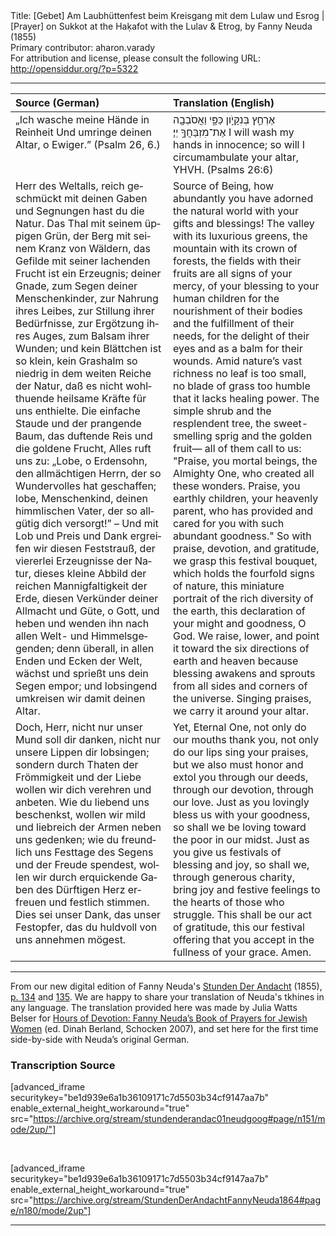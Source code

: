 <html>
<head></head>
<body>
Title: [Gebet] Am Laubhüttenfest beim Kreisgang mit dem Lulaw und Esrog | [Prayer] on Sukkot at the Haḳafot with the Lulav & Etrog, by Fanny Neuda (1855)<br />
Primary contributor: aharon.varady<br />
For attribution and license, please consult the following URL: <a href="http://opensiddur.org/?p=5322">http://opensiddur.org/?p=5322</a>
<p />
<hr />

<table style="margin-left: auto;margin-right: auto;" class="draggable">
<thead><tr><th id="x" style="text-align: left;">Source (German)</th><th style="text-align: left;">Translation (English)</th></tr></thead>
<tbody>
<tr><td style="vertical-align:top;" width="50%">
<div class="german"><span lang="de">
„Ich wasche meine Hände in Reinheit
Und umringe deinen Altar, o Ewiger.” (Psalm 26, 6.)
</span></div></td>

<td style="vertical-align:top;" width="50%">
<div class="english">
<span class="liturgy">אֶרְחַ֣ץ בְּנִקָּיֹ֣ון כַּפָּ֑י וַאֲסֹבְבָ֖ה אֶת־מִזְבַּחֲךָ֣ יְיָ׃</span>
I will wash my hands in innocence; so will I circumambulate your altar, YHVH. (Psalms 26:6)
</span></div></td></tr>


<tr><td style="vertical-align:top;" width="50%">
<div class="german"><span lang="de">
Herr des Weltalls, reich geschmückt mit deinen Gaben und Segnungen hast du die Natur. Das Thal mit seinem üppigen Grün, der Berg mit seinem Kranz von Wäldern, das Gefilde mit seiner lachenden Frucht ist ein Erzeugnis; deiner Gnade, zum Segen deiner Menschenkinder, zur Nahrung ihres Leibes, zur Stillung ihrer Bedürfnisse, zur Ergötzung ihres Auges, zum Balsam ihrer Wunden; und kein Blättchen ist so klein, kein Grashalm so niedrig in dem weiten Reiche der Natur, daß es nicht wohlthuende heilsame Kräfte für uns enthielte. Die einfache Staude und der prangende Baum, das duftende Reis und die goldene Frucht, Alles ruft uns zu: „Lobe, o Erdensohn, den allmächtigen Herrn, der so Wundervolles hat geschaffen; lobe, Menschenkind, deinen himmlischen Vater, der so allgütig dich versorgt!” – Und mit Lob und Preis und Dank ergreifen wir diesen Feststrauß, der viererlei Erzeugnisse der Natur, dieses kleine Abbild der reichen Mannigfaltigkeit der Erde, diesen Verkünder deiner Allmacht und Güte, o Gott, und heben und wenden ihn nach allen Welt- und Himmelsgegenden; denn überall, in allen Enden und Ecken der Welt, wächst und sprießt uns dein Segen empor; und lobsingend umkreisen wir damit deinen Altar.
</span></div></td>

<td style="vertical-align:top;" width="50%">
<div class="english">
Source of Being, how abundantly you have adorned the natural world with your gifts and blessings! The valley with its luxurious greens, the mountain with its crown of forests, the fields with their fruits are all signs of your mercy, of your blessing to your human children for the nourishment of their bodies and the fulfillment of their needs, for the delight of their eyes and as a balm for their wounds. Amid nature’s vast richness no leaf is too small, no blade of grass too humble that it lacks healing power. The simple shrub and the resplendent tree, the sweet-smelling sprig and the golden fruit— all of them call to us: "Praise, you mortal beings, the Almighty One, who created all these wonders. Praise, you earthly children, your heavenly parent, who has provided and cared for you with such abundant goodness." So with praise, devotion, and gratitude, we grasp this festival bouquet, which holds the fourfold signs of nature, this miniature portrait of the rich diversity of the earth, this declaration of your might and goodness, O God. We raise, lower, and point it toward the six directions of earth and heaven because blessing awakens and sprouts from all sides and corners of the universe. Singing praises, we carry it around your altar.
</span></div></td></tr>


<tr><td style="vertical-align:top;" width="50%">
<div class="german"><span lang="de">
Doch, Herr, nicht nur unser Mund soll dir danken, nicht nur unsere Lippen dir lobsingen; sondern durch Thaten der Frömmigkeit und der Liebe wollen wir dich verehren und anbeten. Wie du liebend uns beschenkst, wollen wir mild und liebreich der Armen neben uns gedenken; wie du freundlich uns Festtage des Segens und der Freude spendest, wollen wir durch erquickende Gaben des Dürftigen Herz erfreuen und festlich stimmen. Dies sei unser Dank, das unser Festopfer, das du huldvoll von uns annehmen mögest.
</span></div></td>

<td style="vertical-align:top;" width="50%">
<div class="english">
Yet, Eternal One, not only do our mouths thank you, not only do our lips sing your praises, but we also must honor and extol you through our deeds, through our devotion, through our love. Just as you lovingly bless us with your goodness, so shall we be loving toward the poor in our midst. Just as you give us festivals of blessing and joy, so shall we, through generous charity, bring joy and festive feelings to the hearts of those who struggle. This shall be our act of gratitude, this our festival offering that you accept in the fullness of your grace. Amen.
</span></div></td></tr>
</tbody></table>

<hr />

From our new digital edition of Fanny Neuda's <a href="http://de.wikisource.org/wiki/Stunden_der_Andacht">Stunden Der Andacht</a> (1855), <a href="http://de.wikisource.org/wiki/Seite:Neuda-Stunden_der_Andacht-1858.pdf/146">p. 134</a> and <a href="http://de.wikisource.org/wiki/Seite:Neuda-Stunden_der_Andacht-1858.pdf/147">135</a>. We are happy to share your translation of Neuda's tkhines in any language. The translation provided here was made by Julia Watts Belser for <a href="http://www.worldcat.org/title/hours-of-devotion-fanny-neudas-book-of-prayers-for-jewish-women/oclc/76792139">Hours of Devotion: Fanny Neuda’s Book of Prayers for Jewish Women</a> (ed. Dinah Berland, Schocken 2007), and set here for the first time side-by-side with Neuda’s original German.

<h3>Transcription Source</h3>

[advanced_iframe securitykey="be1d939e6a1b36109171c7d5503b34cf9147aa7b" enable_external_height_workaround="true" src="https://archive.org/stream/stundenderandac01neudgoog#page/n151/mode/2up/"]

&nbsp;

[advanced_iframe securitykey="be1d939e6a1b36109171c7d5503b34cf9147aa7b" enable_external_height_workaround="true" src="https://archive.org/stream/StundenDerAndachtFannyNeuda1864#page/n180/mode/2up"]

<hr />

&nbsp;
</body>
</html>